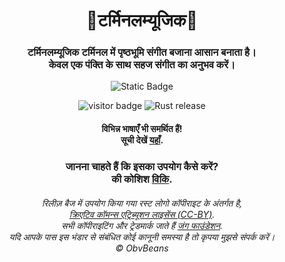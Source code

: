 <div align="center">
    <h1>🤖टर्मिनलम्यूजिक🎵</h1>
</div>
<div align="center">
    <h3>टर्मिनलम्यूजिक टर्मिनल में पृष्ठभूमि संगीत बजाना आसान बनाता है।<br>
    केवल एक पंक्ति के साथ सहज संगीत का अनुभव करें।</h3>
</div>

<p align="center">
    <img alt="Static Badge" src="https://img.shields.io/badge/%C2%A9_BSD_3--Clause-लाइसेंस-green?style=for-the-badge">
</p>

<p align="center">
  <img alt="visitor badge" src="https://visitor-badge.lithub.cc/badge?page_id=0SGames.TerminalMusic"/>
  <img alt="Rust release" src="https://img.shields.io/github/v/release/rust-lang/rust?logo=rust&color=red">
</p>

<div align="center">
    <h4>विभिन्न भाषाएँ भी समर्थित हैं!<br>
    सूची देखें <a href="https://github.com/0SGames/TerminalMusic/tree/main/Languages">यहाँ</a>.</h4>
</div>

<div align="center">
    <h3>जानना चाहते हैं कि इसका उपयोग कैसे करें?<br>
    की कोशिश <a href="https://github.com/0SGames/TerminalMusic/wiki">विकि</a>.</h3>
</div>

<div align="center">
    <h6>रिलीज़ बैज में उपयोग किया गया रस्ट लोगो कॉपीराइट के अंतर्गत है,<br>
        <a href="https://creativecommons.org/licenses/by/4.0/deed.hi">क्रिएटिव कॉमन्स एट्रिब्यूशन लाइसेंस (CC-BY)</a>.<br>
    सभी कॉपीराइटिंग और ट्रेडमार्क जाते हैं <a href="https://foundation.rust-lang.org">जंग फाउंडेशन</a>.<br>
    यदि आपके पास इस भंडार से संबंधित कोई कानूनी समस्या है तो कृपया मुझसे संपर्क करें।<br>
    © ObvBeans</h6>
</div>
